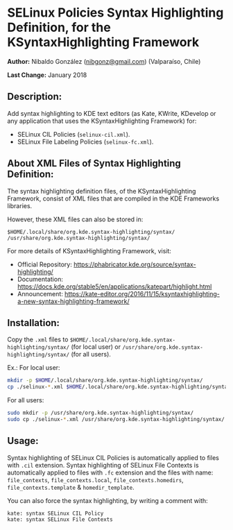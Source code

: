 # SELinux Policies Syntax Highlighting Definition, for the KSyntaxHighlighting Framework

**Author:** Nibaldo González (<nibgonz@gmail.com>) (Valparaíso, Chile)

**Last Change:** January 2018


## Description:

Add syntax highlighting to KDE text editors (as Kate, KWrite, KDevelop 
or any application that uses the KSyntaxHighlighting Framework) for:

* SELinux CIL Policies (`selinux-cil.xml`).
* SELinux File Labeling Policies (`selinux-fc.xml`).


## About XML Files of Syntax Highlighting Definition:

The syntax highlighting definition files, of the KSyntaxHighlighting Framework, 
consist of XML files that are compiled in the KDE Frameworks libraries.

However, these XML files can also be stored in:

	$HOME/.local/share/org.kde.syntax-highlighting/syntax/
	/usr/share/org.kde.syntax-highlighting/syntax/

For more details of KSyntaxHighlighting Framework, visit:
* Official Repository: https://phabricator.kde.org/source/syntax-highlighting/
* Documentation: https://docs.kde.org/stable5/en/applications/katepart/highlight.html
* Announcement: https://kate-editor.org/2016/11/15/ksyntaxhighlighting-a-new-syntax-highlighting-framework/


## Installation:

Copy the `.xml` files to `$HOME/.local/share/org.kde.syntax-highlighting/syntax/` (for local user) or `/usr/share/org.kde.syntax-highlighting/syntax/` (for all users).

Ex.: 
For local user:
```bash
mkdir -p $HOME/.local/share/org.kde.syntax-highlighting/syntax/
cp ./selinux-*.xml $HOME/.local/share/org.kde.syntax-highlighting/syntax/
```
For all users:
```bash
sudo mkdir -p /usr/share/org.kde.syntax-highlighting/syntax/
sudo cp ./selinux-*.xml /usr/share/org.kde.syntax-highlighting/syntax/
```

## Usage:

Syntax highlighting of SELinux CIL Policies is automatically applied to files with `.cil` extension. 
Syntax highlighting of SELinux File Contexts is automatically applied to files with `.fc` extension 
and the files with name: `file_contexts`, `file_contexts.local`, `file_contexts.homedirs`, `file_contexts.template` & `homedir_template`.

You can also force the syntax highlighting, by writing a comment with: 
```
kate: syntax SELinux CIL Policy
kate: syntax SELinux File Contexts
```
